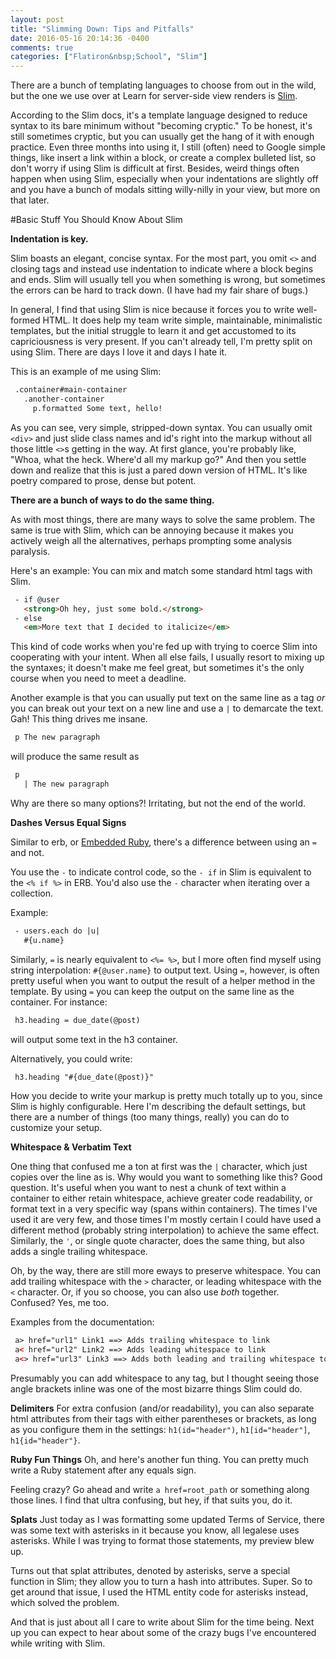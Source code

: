 ```yaml
---
layout: post
title: "Slimming Down: Tips and Pitfalls"
date: 2016-05-16 20:14:36 -0400
comments: true
categories: ["Flatiron&nbsp;School", "Slim"]
---
```


There are a bunch of templating languages to choose from out in the wild, but the one we use over at Learn for server-side view renders is [Slim]("http://slim-lang.com/").

According to the Slim docs, it's a template language designed to reduce syntax to its bare minimum without "becoming cryptic." To be honest, it's still sometimes cryptic, but you can usually get the hang of it with enough practice. Even three months into using it, I still (often) need to Google simple things, like insert a link within a block, or create a complex bulleted list, so don't worry if using Slim is difficult at first. Besides, weird things often happen when using Slim, especially when your indentations are slightly off and you have a bunch of modals sitting willy-nilly in your view, but more on that later.

#Basic Stuff You Should Know About Slim

**Indentation is key.**

Slim boasts an elegant, concise syntax. For the most part, you omit `<>` and closing tags and instead use indentation to indicate where a block begins and ends. Slim will usually tell you when something is wrong, but sometimes the errors can be hard to track down. (I have had my fair share of bugs.)

In general, I find that using Slim is nice because it forces you to write well-formed HTML. It does help my team write simple, maintainable, minimalistic templates, but the initial struggle to learn it and get accustomed to its capriciousness is very present. If you can't already tell, I'm pretty split on using Slim. There are days I love it and days I hate it.

This is an example of me using Slim: 

```html
 .container#main-container
   .another-container
     p.formatted Some text, hello!
```
<!-- more -->
As you can see, very simple, stripped-down syntax. You can usually omit `<div>` and just slide class names and id's right into the markup without all those little `<>`s getting in the way. At first glance, you're probably like, "Whoa, what the heck. Where'd all my markup go?" And then you settle down and realize that this is just a pared down version of HTML. It's like poetry compared to prose, dense but potent.

**There are a bunch of ways to do the same thing.**

As with most things, there are many ways to solve the same problem. The same is true with Slim, which can be annoying because it makes you actively weigh all the alternatives, perhaps prompting some analysis paralysis.

Here's an example: You can mix and match some standard html tags with Slim. 

```html
 - if @user
   <strong>Oh hey, just some bold.</strong>
 - else
   <em>More text that I decided to italicize</em>
```

This kind of code works when you're fed up with trying to coerce Slim into cooperating with your intent. When all else fails, I usually resort to mixing up the syntaxes; it doesn't make me feel great, but sometimes it's the only course when you need to meet a deadline.

Another example is that you can usually put text on the same line as a tag *or* you can break out your text on a new line and use a `|` to demarcate the text. Gah! This thing drives me insane. 

```html
 p The new paragraph
```
will produce the same result as 

```html
 p
   | The new paragraph
```

Why are there so many options?! Irritating, but not the end of the world.

**Dashes Versus Equal Signs**

Similar to erb, or [Embedded Ruby]("https://en.wikipedia.org/wiki/ERuby"), there's a difference between using an `=` and not.

You use the `-` to indicate control code, so the `- if` in Slim is equivalent to the `<% if %>` in ERB. You'd also use the `-` character when iterating over a collection. 

Example:
```html
 - users.each do |u|
   #{u.name}
```

Similarly, `=` is nearly equivalent to `<%= %>`, but I more often find myself using string interpolation: `#{@user.name}` to output text. Using `=`, however, is often pretty useful when you want to output the result of a helper method in the template. By using `=` you can keep the output on the same line as the container. For instance:

```html
 h3.heading = due_date(@post)
```
will output some text in the h3 container. 

Alternatively, you could write:

```html
 h3.heading "#{due_date(@post)}"
```

How you decide to write your markup is pretty much totally up to you, since Slim is highly configurable. Here I'm describing the default settings, but there are a number of things (too many things, really) you can do to customize your setup. 

**Whitespace & Verbatim Text**

One thing that confused me a ton at first was the `|` character, which just copies over the line as is. Why would you want to something like this? Good question. It's useful when you want to nest a chunk of text within a container to either retain whitespace, achieve greater code readability, or format text in a very specific way (spans within containers). The times I've used it are very few, and those times I'm mostly certain I could have used a different method (probably string interpolation) to achieve the same effect. Similarly, the `'`, or single quote character, does the same thing, but also adds a single trailing whitespace.       

Oh, by the way, there are still more eways to preserve whitespace. You can add trailing whitespace with the `>` character, or leading whitespace with the `<` character. Or, if you so choose, you can also use *both* together. Confused? Yes, me too. 

Examples from the documentation:
```html
 a> href="url1" Link1 ==> Adds trailing whitespace to link
 a< href="url2" Link2 ==> Adds leading whitespace to link
 a<> href="url3" Link3 ==> Adds both leading and trailing whitespace to link
```

Presumably you can add whitespace to any tag, but I thought seeing those angle brackets inline was one of the most bizarre things Slim could do.

**Delimiters**
For extra confusion (and/or readability), you can also separate html attributes from their tags with either parentheses or brackets, as long as you configure them in the settings: `h1(id="header")`, `h1[id="header"]`, `h1{id="header"}`.


**Ruby Fun Things**
Oh, and here's another fun thing. You can pretty much write a Ruby statement after any equals sign. 

Feeling crazy? Go ahead and write `a href=root_path` or something along those lines. I find that ultra confusing, but hey, if that suits you, do it.

**Splats**
Just today as I was formatting some updated Terms of Service, there was some text with asterisks in it because you know, all legalese uses asterisks. While I was trying to format those statements, my preview blew up. 

Turns out that splat attributes, denoted by asterisks, serve a special function in Slim; they allow you to turn a hash into attributes. Super. So to get around that issue, I used the HTML entity code for asterisks instead, which solved the problem.

And that is just about all I care to write about Slim for the time being. Next up you can expect to hear about some of the crazy bugs I've encountered while writing with Slim.